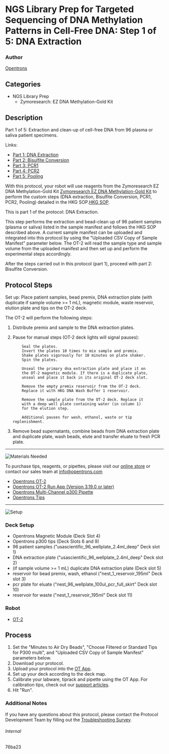 # NGS Library Prep for Targeted Sequencing of DNA Methylation Patterns in Cell-Free DNA: Step 1 of 5: DNA Extraction

### Author
[Opentrons](https://opentrons.com/)

## Categories
* NGS Library Prep
     * Zymoresearch: EZ DNA Methylation-Gold Kit

## Description
Part 1 of 5: Extraction and clean-up of cell-free DNA from 96 plasma or saliva patient specimens.

Links:
* [Part 1: DNA Extraction](http://protocols.opentrons.com/protocol/76ba23)
* [Part 2: Bisulfite Conversion](http://protocols.opentrons.com/protocol/76ba23-bisulfite_conversion)
* [Part 3: PCR1](http://protocols.opentrons.com/protocol/76ba23-pcr1)
* [Part 4: PCR2](http://protocols.opentrons.com/protocol/76ba23-pcr2)
* [Part 5: Pooling](http://protocols.opentrons.com/protocol/76ba23-pooling)

With this protocol, your robot will use reagents from the Zymoresearch EZ DNA Methylation-Gold Kit [Zymoresearch EZ DNA Methylation-Gold Kit](https://www.zymoresearch.com/collections/ez-dna-methylation-gold-kits) to perform the custom steps (DNA extraction, Bisulfite Conversion, PCR1, PCR2, Pooling) detailed in the HKG SOP.[HKG SOP](https://s3.amazonaws.com/pf-upload-01/u-4256/0/2021-03-04/vw23kchHKG%20Standard%20Operating%20Procedure%20for%20DNA%20extraction%20Targeted%20next%20generation%20sequencing%20and%20.xlsx).

This is part 1 of the protocol: DNA Extraction.

This step performs the extraction and bead-clean up of 96 patient samples (plasma or saliva) listed in the sample manifest and follows the HKG SOP described above. A current sample manifest can be uploaded and integrated into this protocol by using the "Uploaded CSV Copy of Sample Manifest" parameter below. The OT-2 will read the sample type and sample volume from the uploaded manifest and then set up and perform the experimental steps accordingly.

After the steps carried out in this protocol (part 1), proceed with part 2: Bisulfite Conversion.


## Protocol Steps

Set up: Place patient samples, bead premix, DNA extraction plate (with duplicate if sample volume >= 1 mL), magnetic module, waste reservoir, elution plate and tips on the OT-2 deck.  

The OT-2 will perform the following steps:
1. Distribute premix and sample to the DNA extraction plates.
2. Pause for manual steps (OT-2 deck lights will signal pauses):

           Seal the plates.
           Invert the plates 10 times to mix sample and premix.
           Shake plates vigorously for 10 minutes on plate shaker.
           Spin the plates.

           Unseal the primary dna extraction plate and place it on
           the OT-2 magnetic module. If there is a duplicate plate,
           unseal and place it back in its original OT-2 deck slot.

           Remove the empty premix reservoir from the OT-2 deck.
           Replace it with HKG DNA Wash Buffer 1 reservoir.

           Remove the sample plate from the OT-2 deck. Replace it
           with a deep well plate containing water (in column 1)
           for the elution step.

           Additional pauses for wash, ethanol, waste or tip replenishment.

3. Remove bead supernatants, combine beads from DNA extraction plate and duplicate plate, wash beads, elute and transfer eluate to fresh PCR plate.

---
![Materials Needed](https://s3.amazonaws.com/opentrons-protocol-library-website/custom-README-images/001-General+Headings/materials.png)

To purchase tips, reagents, or pipettes, please visit our [online store](https://shop.opentrons.com/) or contact our sales team at [info@opentrons.com](mailto:info@opentrons.com)

* [Opentrons OT-2](https://shop.opentrons.com/collections/ot-2-robot/products/ot-2)
* [Opentrons OT-2 Run App (Version 3.19.0 or later)](https://opentrons.com/ot-app/)
* [Opentrons Multi-Channel p300 Pipette](https://shop.opentrons.com/collections/ot-2-pipettes/products/single-channel-electronic-pipette)
* [Opentrons Tips](https://shop.opentrons.com/collections/opentrons-tips)

---
![Setup](https://s3.amazonaws.com/opentrons-protocol-library-website/custom-README-images/001-General+Headings/Setup.png)

### Deck Setup
* Opentrons Magnetic Module (Deck Slot 4)
* Opentrons p300 tips (Deck Slots 6 and 9)
* 96 patient samples ("usascientific_96_wellplate_2.4ml_deep" Deck slot 1)
* DNA extraction plate ("usascientific_96_wellplate_2.4ml_deep" Deck slot 2)
* (if sample volume >= 1 mL) duplicate DNA extraction plate (Deck slot 5)
* reservoir for bead premix, wash, ethanol ("nest_1_reservoir_195ml" Deck slot 3)
* pcr plate for eluate ("nest_96_wellplate_100ul_pcr_full_skirt" Deck slot 10)
* reservoir for waste ("nest_1_reservoir_195ml" Deck slot 11)


### Robot
* [OT-2](https://opentrons.com/ot-2)

## Process
1. Set the "Minutes to Air Dry Beads", "Choose Filtered or Standard Tips for P300 multi", and "Uploaded CSV Copy of Sample Manifest" parameters below.
2. Download your protocol.
3. Upload your protocol into the [OT App](https://opentrons.com/ot-app).
4. Set up your deck according to the deck map.
5. Calibrate your labware, tiprack and pipette using the OT App. For calibration tips, check out our [support articles](https://support.opentrons.com/en/collections/1559720-guide-for-getting-started-with-the-ot-2).
6. Hit "Run".

### Additional Notes
If you have any questions about this protocol, please contact the Protocol Development Team by filling out the [Troubleshooting Survey](https://protocol-troubleshooting.paperform.co/).

###### Internal
76ba23
